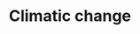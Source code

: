 ---
title: Climatic change
longTitle: 'Climatic change'
tags:
- gccommon
usedFor:
- "[[Climate change]]"
---